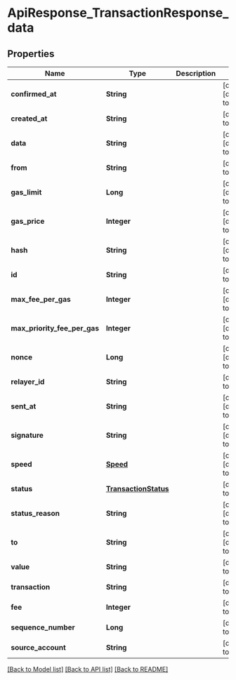 # ApiResponse_TransactionResponse_data
## Properties

| Name | Type | Description | Notes |
|------------ | ------------- | ------------- | -------------|
| **confirmed\_at** | **String** |  | [optional] [default to null] |
| **created\_at** | **String** |  | [default to null] |
| **data** | **String** |  | [optional] [default to null] |
| **from** | **String** |  | [default to null] |
| **gas\_limit** | **Long** |  | [optional] [default to null] |
| **gas\_price** | **Integer** |  | [optional] [default to null] |
| **hash** | **String** |  | [optional] [default to null] |
| **id** | **String** |  | [default to null] |
| **max\_fee\_per\_gas** | **Integer** |  | [optional] [default to null] |
| **max\_priority\_fee\_per\_gas** | **Integer** |  | [optional] [default to null] |
| **nonce** | **Long** |  | [optional] [default to null] |
| **relayer\_id** | **String** |  | [default to null] |
| **sent\_at** | **String** |  | [optional] [default to null] |
| **signature** | **String** |  | [optional] [default to null] |
| **speed** | [**Speed**](Speed.md) |  | [optional] [default to null] |
| **status** | [**TransactionStatus**](TransactionStatus.md) |  | [default to null] |
| **status\_reason** | **String** |  | [optional] [default to null] |
| **to** | **String** |  | [optional] [default to null] |
| **value** | **String** |  | [default to null] |
| **transaction** | **String** |  | [default to null] |
| **fee** | **Integer** |  | [default to null] |
| **sequence\_number** | **Long** |  | [default to null] |
| **source\_account** | **String** |  | [default to null] |

[[Back to Model list]](../README.md#documentation-for-models) [[Back to API list]](../README.md#documentation-for-api-endpoints) [[Back to README]](../README.md)

